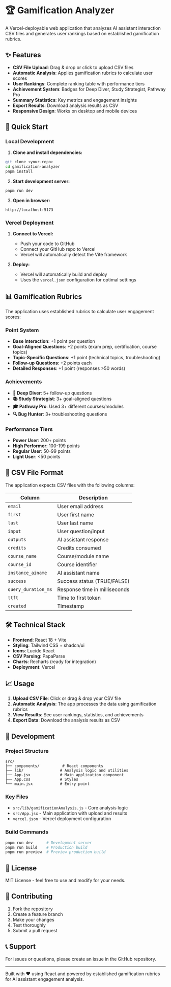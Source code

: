 # 🏆 Gamification Analyzer

A Vercel-deployable web application that analyzes AI assistant interaction CSV files and generates user rankings based on established gamification rubrics.

## ✨ Features

- **CSV File Upload**: Drag & drop or click to upload CSV files
- **Automatic Analysis**: Applies gamification rubrics to calculate user scores
- **User Rankings**: Complete ranking table with performance tiers
- **Achievement System**: Badges for Deep Diver, Study Strategist, Pathway Pro
- **Summary Statistics**: Key metrics and engagement insights
- **Export Results**: Download analysis results as CSV
- **Responsive Design**: Works on desktop and mobile devices

## 🚀 Quick Start

### Local Development

1. **Clone and install dependencies:**
```bash
git clone <your-repo>
cd gamification-analyzer
pnpm install
```

2. **Start development server:**
```bash
pnpm run dev
```

3. **Open in browser:**
```
http://localhost:5173
```

### Vercel Deployment

1. **Connect to Vercel:**
   - Push your code to GitHub
   - Connect your GitHub repo to Vercel
   - Vercel will automatically detect the Vite framework

2. **Deploy:**
   - Vercel will automatically build and deploy
   - Uses the `vercel.json` configuration for optimal settings

## 📊 Gamification Rubrics

The application uses established rubrics to calculate user engagement scores:

### Point System
- **Base Interaction**: +1 point per question
- **Goal-Aligned Questions**: +2 points (exam prep, certification, course topics)
- **Topic-Specific Questions**: +1 point (technical topics, troubleshooting)
- **Follow-up Questions**: +2 points each
- **Detailed Responses**: +1 point (responses >50 words)

### Achievements
- **🧠 Deep Diver**: 5+ follow-up questions
- **📚 Study Strategist**: 3+ goal-aligned questions
- **🎓 Pathway Pro**: Used 3+ different courses/modules
- **🔍 Bug Hunter**: 3+ troubleshooting questions

### Performance Tiers
- **Power User**: 200+ points
- **High Performer**: 100-199 points
- **Regular User**: 50-99 points
- **Light User**: <50 points

## 📁 CSV File Format

The application expects CSV files with the following columns:

| Column | Description |
|--------|-------------|
| `email` | User email address |
| `first` | User first name |
| `last` | User last name |
| `input` | User question/input |
| `outputs` | AI assistant response |
| `credits` | Credits consumed |
| `course_name` | Course/module name |
| `course_id` | Course identifier |
| `instance_ainame` | AI assistant name |
| `success` | Success status (TRUE/FALSE) |
| `query_duration_ms` | Response time in milliseconds |
| `ttft` | Time to first token |
| `created` | Timestamp |

## 🛠️ Technical Stack

- **Frontend**: React 18 + Vite
- **Styling**: Tailwind CSS + shadcn/ui
- **Icons**: Lucide React
- **CSV Parsing**: PapaParse
- **Charts**: Recharts (ready for integration)
- **Deployment**: Vercel

## 📈 Usage

1. **Upload CSV File**: Click or drag & drop your CSV file
2. **Automatic Analysis**: The app processes the data using gamification rubrics
3. **View Results**: See user rankings, statistics, and achievements
4. **Export Data**: Download the analysis results as CSV

## 🔧 Development

### Project Structure
```
src/
├── components/          # React components
├── lib/                # Analysis logic and utilities
├── App.jsx             # Main application component
├── App.css             # Styles
└── main.jsx            # Entry point
```

### Key Files
- `src/lib/gamificationAnalysis.js` - Core analysis logic
- `src/App.jsx` - Main application with upload and results
- `vercel.json` - Vercel deployment configuration

### Build Commands
```bash
pnpm run dev      # Development server
pnpm run build    # Production build
pnpm run preview  # Preview production build
```

## 📝 License

MIT License - feel free to use and modify for your needs.

## 🤝 Contributing

1. Fork the repository
2. Create a feature branch
3. Make your changes
4. Test thoroughly
5. Submit a pull request

## 📞 Support

For issues or questions, please create an issue in the GitHub repository.

---

Built with ❤️ using React and powered by established gamification rubrics for AI assistant engagement analysis.

